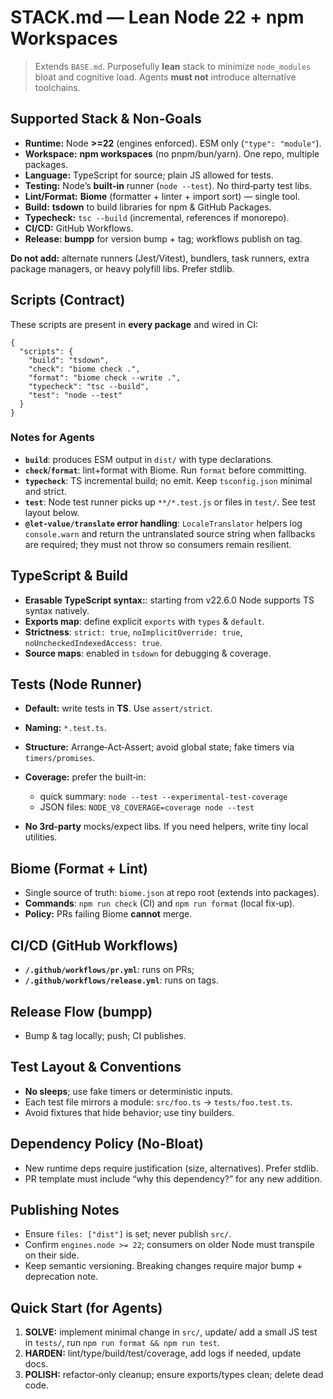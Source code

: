 # STACK.md — Lean Node 22 + npm Workspaces

> Extends `BASE.md`. Purposefully **lean** stack to minimize `node_modules` bloat and cognitive load. Agents **must not** introduce alternative toolchains.

## Supported Stack & Non‑Goals

* **Runtime:** Node **>=22** (engines enforced). ESM only (`"type": "module"`).
* **Workspace:** **npm workspaces** (no pnpm/bun/yarn). One repo, multiple packages.
* **Language:** TypeScript for source; plain JS allowed for tests.
* **Testing:** Node’s **built‑in** runner (`node --test`). No third‑party test libs.
* **Lint/Format:** **Biome** (formatter + linter + import sort) — single tool.
* **Build:** **tsdown** to build libraries for npm & GitHub Packages.
* **Typecheck:** `tsc --build` (incremental, references if monorepo).
* **CI/CD:** GitHub Workflows.
* **Release:** **bumpp** for version bump + tag; workflows publish on tag.

**Do not add:** alternate runners (Jest/Vitest), bundlers, task runners, extra package managers, or heavy polyfill libs. Prefer stdlib.

## Scripts (Contract)

These scripts are present in **every package** and wired in CI:

```jsonc
{
  "scripts": {
    "build": "tsdown",
    "check": "biome check .",
    "format": "biome check --write .",
    "typecheck": "tsc --build",
    "test": "node --test"
  }
}
```

### Notes for Agents

* **`build`**: produces ESM output in `dist/` with type declarations.
* **`check`**/**`format`**: lint+format with Biome. Run `format` before committing.
* **`typecheck`**: TS incremental build; no emit. Keep `tsconfig.json` minimal and strict.
* **`test`**: Node test runner picks up `**/*.test.js` or files in `test/`. See test layout below.
* **`@let-value/translate` error handling**: `LocaleTranslator` helpers log `console.warn` and return the untranslated source string when fallbacks are required; they must not throw so consumers remain resilient.

## TypeScript & Build

* **Erasable TypeScript syntax:**: starting from v22.6.0 Node supports TS syntax natively.
* **Exports map**: define explicit `exports` with `types` & `default`.
* **Strictness**: `strict: true`, `noImplicitOverride: true`, `noUncheckedIndexedAccess: true`.
* **Source maps**: enabled in `tsdown` for debugging & coverage.

## Tests (Node Runner)

* **Default:** write tests in **TS**. Use `assert/strict`.
* **Naming:** `*.test.ts`.
* **Structure:** Arrange‑Act‑Assert; avoid global state; fake timers via `timers/promises`.
* **Coverage:** prefer the built‑in:

  * quick summary: `node --test --experimental-test-coverage`
  * JSON files: `NODE_V8_COVERAGE=coverage node --test`
* **No 3rd‑party** mocks/expect libs. If you need helpers, write tiny local utilities.

## Biome (Format + Lint)

* Single source of truth: `biome.json` at repo root (extends into packages).
* **Commands**: `npm run check` (CI) and `npm run format` (local fix‑up).
* **Policy:** PRs failing Biome **cannot** merge.

## CI/CD (GitHub Workflows)

* **`/.github/workflows/pr.yml`**: runs on PRs;
* **`/.github/workflows/release.yml`**: runs on tags.

## Release Flow (bumpp)

* Bump & tag locally; push; CI publishes.

## Test Layout & Conventions

* **No sleeps**; use fake timers or deterministic inputs.
* Each test file mirrors a module: `src/foo.ts` → `tests/foo.test.ts`.
* Avoid fixtures that hide behavior; use tiny builders.

## Dependency Policy (No‑Bloat)

* New runtime deps require justification (size, alternatives). Prefer stdlib.
* PR template must include “why this dependency?” for any new addition.

## Publishing Notes

* Ensure `files: ["dist"]` is set; never publish `src/`.
* Confirm `engines.node >= 22`; consumers on older Node must transpile on their side.
* Keep semantic versioning. Breaking changes require major bump + deprecation note.

## Quick Start (for Agents)

1. **SOLVE:** implement minimal change in `src/`, update/ add a small JS test in `tests/`, run `npm run format && npm run test`.
2. **HARDEN:** lint/type/build/test/coverage, add logs if needed, update docs.
3. **POLISH:** refactor‑only cleanup; ensure exports/types clean; delete dead code.
